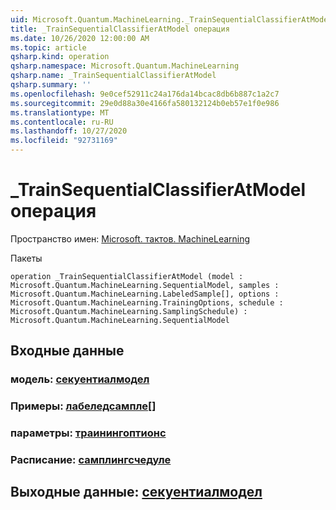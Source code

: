 ```yaml
---
uid: Microsoft.Quantum.MachineLearning._TrainSequentialClassifierAtModel
title: _TrainSequentialClassifierAtModel операция
ms.date: 10/26/2020 12:00:00 AM
ms.topic: article
qsharp.kind: operation
qsharp.namespace: Microsoft.Quantum.MachineLearning
qsharp.name: _TrainSequentialClassifierAtModel
qsharp.summary: ''
ms.openlocfilehash: 9e0cef52911c24a176da14bcac8db6b887c1a2c7
ms.sourcegitcommit: 29e0d88a30e4166fa580132124b0eb57e1f0e986
ms.translationtype: MT
ms.contentlocale: ru-RU
ms.lasthandoff: 10/27/2020
ms.locfileid: "92731169"
---
```

# <a name="_trainsequentialclassifieratmodel-operation"></a>_TrainSequentialClassifierAtModel операция

Пространство имен: [Microsoft. тактов. MachineLearning](xref:Microsoft.Quantum.MachineLearning)

Пакеты [](https://nuget.org/packages/)




```qsharp
operation _TrainSequentialClassifierAtModel (model : Microsoft.Quantum.MachineLearning.SequentialModel, samples : Microsoft.Quantum.MachineLearning.LabeledSample[], options : Microsoft.Quantum.MachineLearning.TrainingOptions, schedule : Microsoft.Quantum.MachineLearning.SamplingSchedule) : Microsoft.Quantum.MachineLearning.SequentialModel
```


## <a name="input"></a>Входные данные

### <a name="model--sequentialmodel"></a>модель: [секуентиалмодел](xref:Microsoft.Quantum.MachineLearning.SequentialModel)




### <a name="samples--labeledsample"></a>Примеры: [лабеледсампле](xref:Microsoft.Quantum.MachineLearning.LabeledSample)[]




### <a name="options--trainingoptions"></a>параметры: [траинингоптионс](xref:Microsoft.Quantum.MachineLearning.TrainingOptions)




### <a name="schedule--samplingschedule"></a>Расписание: [самплингсчедуле](xref:Microsoft.Quantum.MachineLearning.SamplingSchedule)





## <a name="output--sequentialmodel"></a>Выходные данные: [секуентиалмодел](xref:Microsoft.Quantum.MachineLearning.SequentialModel)

